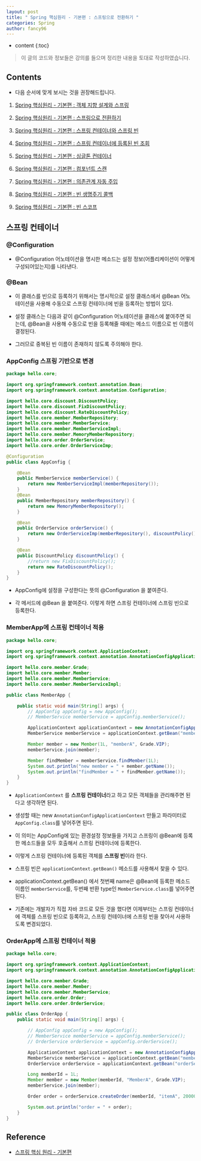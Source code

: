 ```yaml
---
layout: post
title: " Spring 핵심원리 - 기본편 : 스프링으로 전환하기 "
categories: Spring
author: fancy96
---
```

* content
{:toc}

> 이 글의 코드와 정보들은 강의를 들으며 정리한 내용을 토대로 작성하였습니다.

## Contents

* 다음 순서에 맞게 보시는 것을 권장해드립니다.

1. [Spring 핵심원리 - 기본편 : 객체 지향 설계와 스프링](https://fancy96.github.io/Spring-Core-Principle-1/)

2. [Spring 핵심원리 - 기본편 : 스프링으로 전환하기](https://fancy96.github.io/Spring-Core-Principle-2/)

3. [Spring 핵심원리 - 기본편 : 스프링 컨테이너와 스프링 빈](https://fancy96.github.io/Spring-Core-Principle-4/)

4. [Spring 핵심원리 - 기본편 : 스프링 컨테이너에 등록된 빈 조회](https://fancy96.github.io/Spring-Core-Principle-4-2/)

5. [Spring 핵심원리 - 기본편 : 싱글톤 컨테이너](https://fancy96.github.io/Spring-Core-Principle-5/)

6. [Spring 핵심원리 - 기본편 : 컴포넌트 스캔](https://fancy96.github.io/Spring-Core-Principle-6/)

7. [Spring 핵심원리 - 기본편 : 의존관계 자동 주입](https://fancy96.github.io/Spring-Core-Principle-7/)

8. [Spring 핵심원리 - 기본편 : 빈 생명주기 콜백](https://fancy96.github.io/Spring-Core-Principle-8/)

9. [Spring 핵심원리 - 기본편 : 빈 스코프](https://fancy96.github.io/Spring-Core-Principle-9/)


## 스프링 컨테이너

### @Configuration

* @Configuration 어노테이션을 명시한 메소드는 설정 정보(어플리케이션이 어떻게 구성되어있는지)를 나타낸다.

### @Bean

* 이 클래스를 빈으로 등록하기 위해서는 명시적으로 설정 클래스에서 @Bean 어노테이션을 사용해 수동으로 스프링 컨테이너에 빈을 등록하는 방법이 있다.

* 설정 클래스는 다음과 같이 @Configuration 어노테이션을 클래스에 붙여주면 되는데, @Bean을 사용해 수동으로 빈을 등록해줄 때에는 메소드 이름으로 빈 이름이 결정된다.

* 그러므로 중복된 빈 이름이 존재하지 않도록 주의해야 한다.

### AppConfig 스프링 기반으로 변경

```java
package hello.core;

import org.springframework.context.annotation.Bean;
import org.springframework.context.annotation.Configuration;

import hello.core.discount.DiscountPolicy;
import hello.core.discount.FixDiscountPolicy;
import hello.core.discount.RateDiscountPolicy;
import hello.core.member.MemberRepository;
import hello.core.member.MemberService;
import hello.core.member.MemberServiceImpl;
import hello.core.member.MemoryMemberRepository;
import hello.core.order.OrderService;
import hello.core.order.OrderServiceImp;

@Configuration
public class AppConfig {

    @Bean
    public MemberService memberService() {
        return new MemberServiceImpl(memberRepository());
    }
    @Bean
    public MemberRepository memberRepository() {
        return new MemoryMemberRepository();
    }

    @Bean
    public OrderService orderService() {
        return new OrderServiceImp(memberRepository(), discountPolicy());
    }

    @Bean
    public DiscountPolicy discountPolicy() {
        //return new FixDiscountPolicy();
        return new RateDiscountPolicy();
    }
}
```

* AppConfig에 설정을 구성한다는 뜻의 @Configuration 을 붙여준다.

* 각 메서드에 @Bean 을 붙여준다. 이렇게 하면 스프링 컨테이너에 스프링 빈으로 등록한다.

### MemberApp에 스프링 컨테이너 적용

```java
package hello.core;

import org.springframework.context.ApplicationContext;
import org.springframework.context.annotation.AnnotationConfigApplicationContext;

import hello.core.member.Grade;
import hello.core.member.Member;
import hello.core.member.MemberService;
import hello.core.member.MemberServiceImpl;

public class MemberApp {

    public static void main(String[] args) {
        // AppConfig appConfig = new AppConfig();
        // MemberService memberService = appConfig.memberService();

        ApplicationContext applicationContext = new AnnotationConfigApplicationContext(AppConfig.class);
        MemberService memberService = applicationContext.getBean("memberService", MemberService.class);

        Member member = new Member(1L, "memberA", Grade.VIP);
        memberService.join(member);

        Member findMember = memberService.findMember(1L);
        System.out.println("new member = " + member.getName());
        System.out.println("findMember = " + findMember.getName());
    }
}
```

* `ApplicationContext` 를 **스프링 컨테이너**라고 하고  모든 객체들을 관리해주면 된다고 생각하면 된다.

* 생성할 때는 new `AnnotationConfigApplicationContext` 만들고 파라미터로 `AppConfig.class`를 넣어주면 된다.

* 이 의미는 AppConfig에 있는 환경설정 정보들을 가지고 스프링이 @Bean에 등록한 메소드들을 모두 호출해서 스프링 컨테이너에 등록한다.

* 이렇게 스프링 컨테이너에 등록된 객체를 **스프링 빈**이라 한다.

* 스프링 빈은 `applicationContext.getBean()` 메소드를 사용해서 찾을 수 있다.

* applicationContext.getBean() 에서 첫번째 name은 @Bean에 등록한 메소드 이름인 `memberService`를, 두번째 반환 type인 `MemberService.class`를 넣어주면 된다.

* 기존에는 개발자가 직접 자바 코드로 모든 것을 했다면 이제부터는 스프링 컨테이너에 객체를 스프링 빈으로 등록하고, 스프링 컨테이너에 스프링 빈을 찾아서 사용하도록 변경되었다.

### OrderApp에 스프링 컨테이너 적용

```java
package hello.core;

import org.springframework.context.ApplicationContext;
import org.springframework.context.annotation.AnnotationConfigApplicationContext;

import hello.core.member.Grade;
import hello.core.member.Member;
import hello.core.member.MemberService;
import hello.core.order.Order;
import hello.core.order.OrderService;

public class OrderApp {
    public static void main(String[] args) {

        // AppConfig appConfig = new AppConfig();
        // MemberService memberService = appConfig.memberService();
        // OrderService orderService = appConfig.orderService();

        ApplicationContext applicationContext = new AnnotationConfigApplicationContext(AppConfig.class);
        MemberService memberService = applicationContext.getBean("memberService", MemberService.class);
        OrderService orderService = applicationContext.getBean("orderService", OrderService.class);

        Long memberId = 1L;
        Member member = new Member(memberId, "MemberA", Grade.VIP);
        memberService.join(member);

        Order order = orderService.createOrder(memberId, "itemA", 20000);

        System.out.println("order = " + order);
    }
}
```

## Reference

* [스프링 핵심 원리 - 기본편](https://www.inflearn.com/course/%EC%8A%A4%ED%94%84%EB%A7%81-%ED%95%B5%EC%8B%AC-%EC%9B%90%EB%A6%AC-%EA%B8%B0%EB%B3%B8%ED%8E%B8/dashboard)

